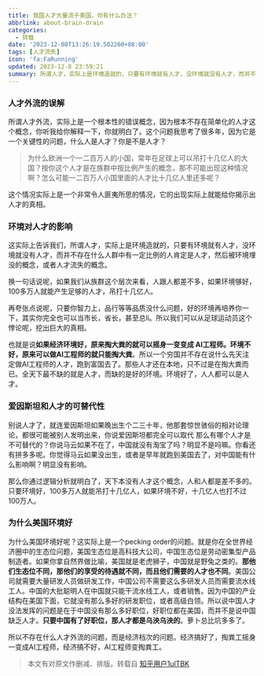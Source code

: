 ```yaml
---
title: 我国人才大量流于美国，你有什么办法？
abbrlink: about-brain-drain
categories:
  - 转载
date: '2023-12-08T13:26:19.502260+08:00'
tags: [人才流失]
icon: 'fa:FaRunning'
updated: 2023-12-8 23:59:21
summary: 所谓人才，实际上是环境造就的，只要有环境就有人才，没环境就没有人才，而并不存在什么人群中有一定比例的人肯定是人才，然后被环境埋没的概念，或者人才流失的概念。
---
```


### 人才外流的误解

所谓人才外流，实际上是一个根本性的错误概念，因为根本不存在简单化的人才这个概念，你听我给你解释一下，你就明白了。这个问题我思考了很多年，因为它是一个关键性的问题，什么人是人才？你是不是人才？

> 为什么欧洲一个一二百万人的小国，常年在足球上可以吊打十几亿人的大国？按你这个人才是在族群中按比例产生的概念，那不可能出现这种情况啊？怎么可能一二百万人小国里面的人才比十几亿人里还多呢？

这个情况实际上是一个非常令人匪夷所思的情况，它的出现实际上就能给你揭示出人才的真相。

### 环境对人才的影响

这实际上告诉我们，所谓人才，实际上是环境造就的，只要有环境就有人才，没环境就没有人才，而并不存在什么人群中有一定比例的人肯定是人才，然后被环境埋没的概念，或者人才流失的概念。

换一句话说呢，如果我们从族群这个层次来看，人跟人都差不多，如果环境够好，100多万人就能产生足够的人才，吊打十几亿人。

再夸张点说呢，只要你智力上，品行等等品质没什么问题，好的环境再培养你一下，其实你完全也可以当市长，省长，甚至总li。所以我们可以从足球运动员这个悖论呢，挖出巨大的真相。

也就是说**如果经济环境好，原来掏大粪的就可以摇身一变变成 AI工程师。环境不好，原来可以做AI工程师的就只能掏大粪**。所以一个穷国并不存在说什么先天注定做AI工程师的人才，跑到富国去了。那些人才还在本地，只不过是在掏大粪而已。全天下最不缺的就是人才，而缺的是好的环境。环境好了，人人都可以是人才。

### 爱因斯坦和人才的可替代性

别说人才了，就连爱因斯坦如果晚出生个二三十年，他那套惊世骇俗的相对论理论，都很可能被别人发明出来，你说爱因斯坦都完全可以取代 那么有哪个人才是不可替代的？你说马云如果不在了，中国就没有淘宝了吗？明显不是吗嘛。你看还有拼多多呢。你觉得马云如果没出生，或者是早年就跑到美国去了，对中国能有什么影响啊？明显没有影响。

那么你通过逻辑分析就明白了，天下本没有人才这个概念，人和人都是差不多的。只要环境好，100多万人就能吊打十几亿人，如果环境不好，十几亿人也打不过100万人。

### 为什么美国环境好

为什么美国环境好呢？这实际上是一个pecking order的问题。就是你在全世界经济圈中的生态位问题，美国生态位是高科技大公司，中国生态位是劳动密集型产品制造者。如果你拿自然界做比喻，美国就是老虎狮子，中国就是野兔之类的。**那他们生态位不同，那他们的享受的待遇就不同，而且他们需要的人才也不同**。美国公司就需要大量研发人员做研发工作，中国公司不需要这么多研发人员而需要流水线工人。中国的大批聪明人在中国就只能干流水线工人，或者销售。因为中国的产业结构在美国下面，它就没有那么多好的研发职位，或者高级白领。所以说中国人才没法发挥的问题是在于中国没有那么多好职位，好职位都在美国，而并不是说中国缺乏人才。**只要中国有了好职位，那人才都是乌泱乌泱的**。萝卜总比坑多多了。

所以不存在什么人才外流的问题，而是经济档次的问题。经济搞好了，掏粪工摇身一变成AI工程师，经济搞不好，AI工程师变掏粪工。

> 本文有对原文作删减、排版。转载自 [知乎用户1ulTBK](https://www.zhihu.com/people/nan-tai-zhi-yan-zhai-61)
